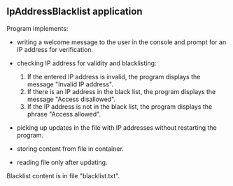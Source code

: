 ## IpAddressBlacklist application
Program implements:
- writing a welcome message to the user in the console and prompt for an IP address for verification. 
- checking IP address for validity and blacklisting:
  1. If the entered IP address is invalid, the program displays the message "Invalid IP address".
  2. If there is an IP address in the black list, the program displays the message "Access disallowed". 
  3. If the IP address is not in the black list, the program displays the phrase "Access allowed". 

- picking up updates in the file with IP addresses without restarting the program.
- storing content from file in container.
- reading file only after updating.

Blacklist content is in file "blacklist.txt".